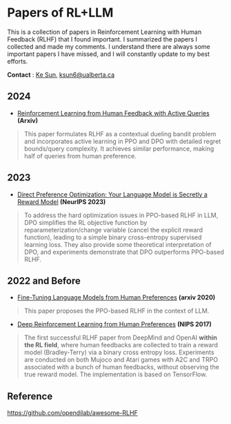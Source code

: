 # Papers of RL+LLM

This is a collection of papers in Reinforcement Learning with Human Feedback (RLHF) that I found important. I summarized the papers I collected and made my comments. I understand there are always some important papers I have missed, and I will constantly update to my best efforts.

**Contact** : [Ke Sun](https://sites.google.com/view/kesun), ksun6@ualberta.ca

## 2024

* [Reinforcement Learning from Human Feedback with Active Queries](https://arxiv.org/pdf/2402.09401.pdf) **(Arxiv)**
> This paper formulates RLHF as a contextual dueling bandit problem and incorporates active learning in PPO and DPO with detailed regret bounds/query complexity. It achieves similar performance, making half of queries from human preference.



## 2023

* [Direct Preference Optimization: Your Language Model is Secretly a Reward Model](https://arxiv.org/abs/2305.18290) **(NeurIPS 2023)**
> To address the hard optimization issues in PPO-based RLHF in LLM, DPO simplifies the RL objective function by reparameterization/change variable (cancel the explicit reward function), leading to a simple binary cross-entropy supervised learning loss. They also provide some theoretical interpretation of DPO, and experiments demonstrate that DPO outperforms PPO-based RLHF.


## 2022 and Before

* [Fine-Tuning Language Models from Human Preferences](https://arxiv.org/pdf/1909.08593.pdf) **(arxiv 2020)**
> This paper proposes the PPO-based RLHF in the context of LLM.

* [Deep Reinforcement Learning from Human Preferences](https://arxiv.org/pdf/1706.03741.pdf) **(NIPS 2017)**
> The first successful RLHF paper from DeepMind and OpenAI **within the RL field**, where human feedbacks are collected to train a reward model (Bradley-Terry) via a binary cross entropy loss. Experiments are conducted on both Mujoco and Atari games with A2C and TRPO associated with a bunch of human feedbacks, without observing the true reward model. The implementation is based on TensorFlow.


## Reference

https://github.com/opendilab/awesome-RLHF
